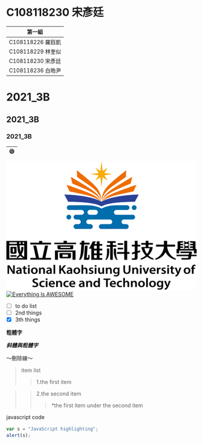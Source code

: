 # C108118230 宋彥廷

| 第一組|
|:--------------:|
|C108118226 羅鈺凱|
|C108118229 林奎似|
|C108118230 宋彥廷|
|C108118236 白皓尹|
# 2021_3B 
## 2021_3B
### 2021_3B
|:smile:|
|:-----:|

![NKUST](NKUST.png "高科大")
[![Everything Is AWESOME](https://img.youtube.com/vi/StTqXEQ2l-Y/0.jpg)](https://www.youtube.com/watch?v=StTqXEQ2l-Y "Everything Is AWESOME")

- [ ] to do list
- [ ] 2nd things
- [x] 3th things

**粗體字**

**_斜體與粗體字_**

～刪除線～

>item list
>>1.the first item

>>2.the second item
>>>*the first item under the second item


javascript code
 ```javascript code
var s = "JavaScript highlighting";
alert(s);
